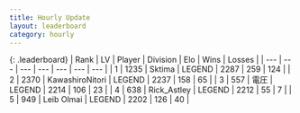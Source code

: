 ```yaml
---
title: Hourly Update
layout: leaderboard
category: hourly
---
```


{: .leaderboard}
| Rank | LV | Player | Division | Elo | Wins | Losses |
| --- | --- | --- | --- | --- | --- | --- |
| <span data-change="0">1</span> | 1235 | <span title="ID: 353063">Sktima</span> | LEGEND | <span data-change="7">2287</span> | <span data-change="5">259</span> | <span data-change="1">124</span> |
| <span data-change="0">2</span> | 2370 | <span title="ID: 164871">KawashiroNitori</span> | LEGEND | <span data-change="0">2237</span> | <span data-change="0">158</span> | <span data-change="0">65</span> |
| <span data-change="0">3</span> | 557 | <span title="ID: 407707">電圧</span> | LEGEND | <span data-change="0">2214</span> | <span data-change="0">106</span> | <span data-change="0">23</span> |
| <span data-change="0">4</span> | 638 | <span title="ID: 466583">Rick_Astley</span> | LEGEND | <span data-change="0">2212</span> | <span data-change="0">55</span> | <span data-change="0">7</span> |
| <span data-change="0">5</span> | 949 | <span title="ID: 294236">Leib Olmai</span> | LEGEND | <span data-change="0">2202</span> | <span data-change="0">126</span> | <span data-change="0">40</span> |